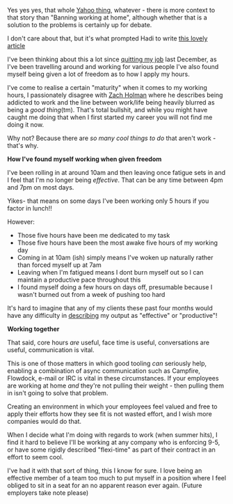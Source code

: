 Yes yes yes, that whole [Yahoo thing](http://www.huffingtonpost.com/2013/02/23/yahoo-working-remote_n_2750698.html), whatever - there is more context to that story than "Banning working at home", although whether that is a solution to the problems is certainly up for debate.

I don't care about that, but it's what prompted Hadi to write [this lovely article](http://hadihariri.com/2013/03/16/freedom-to-work/)

I've been thinking about this a lot since [quitting my job](/entries/i-am-not-looking-for-a-job.html) last December, as I've been travelling around and working for various people I've also found myself being given a lot of freedom as to how I apply my hours.

I've come to realise a certain "maturity" when it comes to my working hours, I passionately disagree with [Zach Holman](http://zachholman.com/posts/how-github-works-hours/) where he describes being addicted to work and the line between work/life being heavily blurred as being a *good thing*(tm). That's total bullshit, and while you might have caught me doing that when I first started my career you will not find me doing it now.

Why not? Because there are *so many cool things to do* that aren't work - that's why.

**How I've found myself working when given freedom**

I've been rolling in at around 10am and then leaving once fatigue sets in and I feel that I'm no longer being *effective*. That can be any time between 4pm and 7pm on most days.

Yikes- that means on some days I've been working only 5 hours if you factor in lunch!!

However:

- Those five hours have been me dedicated to my task
- Those five hours have been the most awake five hours of my working day
- Coming in at 10am (ish) simply means I've woken up naturally rather than forced myself up at 7am
- Leaving when I'm fatigued means I dont burn myself out so I can maintain a productive pace throughout this
- I found myself doing a few hours on days off, presumable because I wasn't burned out from a week of pushing too hard

It's hard to imagine that any of my clients these past four months would have any difficulty in [describing](http://ayende.com/blog/161185/robs-ravendb-sprint) my output as "effective" or "productive"!

**Working together**

That said, core hours *are* useful, face time is useful, conversations are useful, communication is vital.

This is one of those matters in which good tooling *can* seriously help, enabling a combination of async communication such as Campfire, Flowdock, e-mail or IRC is vital in these circumstances. If your employees are working at home *and* they're not pulling their weight - then pulling them in isn't going to solve that problem. 

Creating an environment in which your employees feel valued and free to apply their efforts how they see fit is not wasted effort, and I wish more companies would do that.

When I decide what I'm doing with regards to work (when summer hits), I find it hard to believe I'll be working at any company who is enforcing 9-5, or have some rigidly described "flexi-time" as part of their contract in an effort to seem cool. 

I've had it with that sort of thing, this I know for sure. I love being an effective member of a team too much to put myself in a position where I feel obliged to sit in a seat for an no apparent reason ever again. (Future employers take note please)



